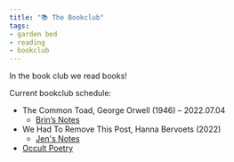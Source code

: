```yaml
---
title: "📚 The Bookclub"
tags:
- garden bed
- reading
- bookclub
---
```


In the book club we read books!

Current bookclub schedule:
- The Common Toad, George Orwell (1946) – 2022.07.04
	- [Brin’s Notes](notes/bookclub/Brin%20on%20Toad.md)
- We Had To Remove This Post, Hanna Bervoets (2022)
	- [Jen's Notes](notes/bookclub/Jen%20on%20WHTRTP.md)
- [Occult Poetry](content/notes/bookclub/Occult%20Poetry.md)
	